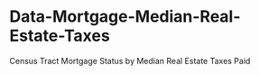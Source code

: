 # Data-Mortgage-Median-Real-Estate-Taxes
Census Tract Mortgage Status by Median Real Estate Taxes Paid
